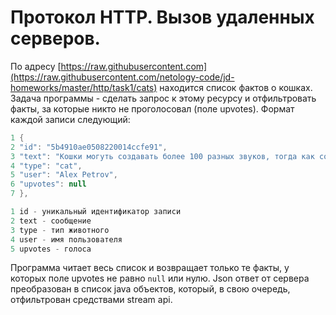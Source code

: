 # **Протокол HTTP. Вызов удаленных серверов**.
По адресу [https://raw.githubusercontent.com](https://raw.githubusercontent.com/netology-code/jd-homeworks/master/http/task1/cats) находится список фактов о кошках. Задача программы - сделать запрос к этому ресурсу и отфильтровать факты, за которые никто не проголосовал (поле upvotes). Формат каждой записи следующий:


```java
1 {
2 "id": "5b4910ae0508220014ccfe91",
3 "text": "Кошки могуть создавать более 100 разных звуков, тогда как собаки только около 10.",
4 "type": "cat",
5 "user": "Alex Petrov",
6 "upvotes": null
7 },
```
```java
1 id - уникальный идентификатор записи
2 text - сообщение
3 type - тип животного
4 user - имя пользователя
5 upvotes - голоса
```
Программа читает весь список и возвращает только те факты, у которых поле upvotes не равно `null` или нулю.
Json ответ от сервера преобразован в список java объектов, который, в свою очередь, отфильтрован средствами stream api.

